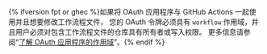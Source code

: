 {% ifversion fpt or ghec %}如果将 OAuth 应用程序与 GitHub Actions 一起使用并且想要修改工作流程文件， 您的 OAuth 令牌必须具有 `workflow` 作用域，并且用户必须对包含工作流程文件的仓库具有所有者或写入权限。 更多信息请参阅“[了解 OAuth 应用程序的作用域](/apps/building-oauth-apps/understanding-scopes-for-oauth-apps/#available-scopes)”。{% endif %}

